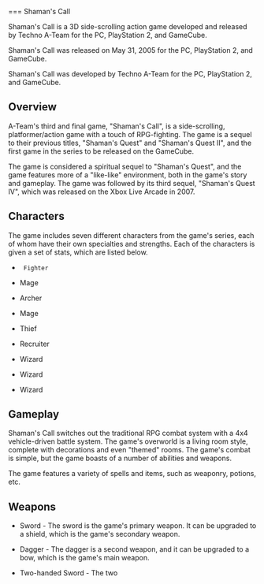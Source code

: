 
===
Shaman's Call

Shaman's Call is a 3D side-scrolling action game developed and released by Techno A-Team for the PC, PlayStation 2, and GameCube.

Shaman's Call was released on May 31, 2005 for the PC, PlayStation 2, and GameCube.

Shaman's Call was developed by Techno A-Team for the PC, PlayStation 2, and GameCube.

## Overview

A-Team's third and final game, "Shaman's Call", is a side-scrolling, platformer/action game with a touch of RPG-fighting. The game is a sequel to their previous titles, "Shaman's Quest" and "Shaman's Quest II", and the first game in the series to be released on the GameCube.

The game is considered a spiritual sequel to "Shaman's Quest", and the game features more of a "like-like" environment, both in the game's story and gameplay. The game was followed by its third sequel, "Shaman's Quest IV", which was released on the Xbox Live Arcade in 2007.

## Characters

The game includes seven different characters from the game's series, each of whom have their own specialties and strengths. Each of the characters is given a set of stats, which are listed below.

*      Fighter
*   Mage
*   Archer
*   Mage
*   Thief
*   Recruiter
*   Wizard
*   Wizard

*   Wizard

## Gameplay

Shaman's Call switches out the traditional RPG combat system with a 4x4 vehicle-driven battle system. The game's overworld is a living room style, complete with decorations and even "themed" rooms. The game's combat is simple, but the game boasts of a number of abilities and weapons.

The game features a variety of spells and items, such as weaponry, potions, etc.

## Weapons

*   Sword - The sword is the game's primary weapon. It can be upgraded to a shield, which is the game's secondary weapon.

*   Dagger - The dagger is a second weapon, and it can be upgraded to a bow, which is the game's main weapon.

*   Two-handed Sword - The two

